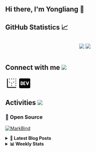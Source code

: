 ## Hi there, I'm Yongliang 👋 

## GitHub Statistics :chart_with_upwards_trend:
<div align="center">
<div style="display: flex; align-items: center; justify-content: center;">

[![](https://github-readme-stats.vercel.app/api?username=tlylt&show_icons=true&theme=tokyonight&hide_border=true&locale=en)](https://github.com/tlylt)
[![](https://github-readme-streak-stats.herokuapp.com/?user=tlylt&theme=tokyonight&hide_border=true)](https://github.com/tlylt)
</div>
</div>

## Connect with me <img src="https://media.giphy.com/media/iY8CRBdQXODJSCERIr/giphy.gif" width="30px">

<a href="https://www.yongliangliu.com/" target="_blank"><img align="center" src="static/site-icon.png" alt="yongliangliu.com" height="40" width="40" /></a>
<a href="https://dev.to/tlylt" target="_blank"><img align="center" src="static/dev-badge.svg" alt="dev.to/tlylt" height="35" width="35" /></a>

## Activities <img src="https://media.giphy.com/media/WUlplcMpOCEmTGBtBW/giphy.gif" width="30">

### 🔭 Open Source

[![MarkBind](https://github-readme-stats.vercel.app/api/pin/?username=markbind&repo=markbind)](https://github.com/MarkBind/markbind)


<details>
<summary> <b>📕 Latest Blog Posts</b> </summary>

<!-- BLOG-POST-LIST:START -->
- [Intermediate GitHub CI Workflow Walk Through](https://www.yongliangliu.com/blog/intermediate-github-ci-workflow-walk-through/)
- [RooFind](https://www.yongliangliu.com/blog/roofind/)
- [Prove that the problem of determining whether a graph is connected is evasive](https://www.yongliangliu.com/blog/prove-graph-check-connected-evasive/)
- [Prove that every sorting algorithm must make at least lg&lpar;n!&rpar; comparisons](https://www.yongliangliu.com/blog/prove-sorting-at-least-lgn/)
- [Automatically add all existing GitHub repo contributors with all-contributors-cli](https://www.yongliangliu.com/blog/all-contributors-cli-recognize-existing/)
<!-- BLOG-POST-LIST:END -->

</details>

<details>
<summary> <b>📊 Weekly Stats</b> </summary>

<!--START_SECTION:waka-->
**🐱 My GitHub Data** 

> 🏆 2,338 Contributions in the Year 2022
 > 
> 📦 259.9 kB Used in GitHub's Storage 
 > 
> 🚫 Not Opted to Hire
 > 
> 📜 106 Public Repositories 
 > 
> 🔑 13 Private Repositories  
 > 
**I'm an Early 🐤** 

```text
🌞 Morning    434 commits    ███████░░░░░░░░░░░░░░░░░░   28.07% 
🌆 Daytime    404 commits    ██████░░░░░░░░░░░░░░░░░░░   26.13% 
🌃 Evening    588 commits    █████████░░░░░░░░░░░░░░░░   38.03% 
🌙 Night      120 commits    ██░░░░░░░░░░░░░░░░░░░░░░░   7.76%

```
📅 **I'm Most Productive on Friday** 

```text
Monday       191 commits    ███░░░░░░░░░░░░░░░░░░░░░░   12.35% 
Tuesday      173 commits    ██░░░░░░░░░░░░░░░░░░░░░░░   11.19% 
Wednesday    223 commits    ███░░░░░░░░░░░░░░░░░░░░░░   14.42% 
Thursday     251 commits    ████░░░░░░░░░░░░░░░░░░░░░   16.24% 
Friday       280 commits    ████░░░░░░░░░░░░░░░░░░░░░   18.11% 
Saturday     212 commits    ███░░░░░░░░░░░░░░░░░░░░░░   13.71% 
Sunday       216 commits    ███░░░░░░░░░░░░░░░░░░░░░░   13.97%

```


📊 **This Week I Spent My Time On** 

```text
⌚︎ Time Zone: Asia/Singapore

💬 Programming Languages: 
JavaScript               10 hrs 40 mins      ████████████████░░░░░░░░░   63.98% 
Markdown                 3 hrs 37 mins       █████░░░░░░░░░░░░░░░░░░░░   21.72% 
JSON                     1 hr 12 mins        █░░░░░░░░░░░░░░░░░░░░░░░░   7.27% 
Other                    42 mins             █░░░░░░░░░░░░░░░░░░░░░░░░   4.24% 
YAML                     14 mins             ░░░░░░░░░░░░░░░░░░░░░░░░░   1.43%

```


 Last Updated on 24/04/2022 00:34:25 UTC
<!--END_SECTION:waka-->

</details>